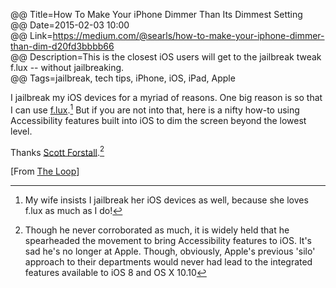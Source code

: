 @@ Title=How To Make Your iPhone Dimmer Than Its Dimmest Setting  
@@ Date=2015-02-03 10:00  
@@ Link=https://medium.com/@searls/how-to-make-your-iphone-dimmer-than-dim-d20fd3bbbb66  
@@ Description=This is the closest iOS users will get to the jailbreak tweak f.lux -- without jailbreaking.  
@@ Tags=jailbreak, tech tips, iPhone, iOS, iPad, Apple    

I jailbreak my iOS devices for a myriad of reasons. One big reason is so that I can use [f.lux](https://justgetflux.com/).[^f] But if you are not into that, here is a nifty how-to using Accessibility features built into iOS to dim the screen beyond the lowest level.

Thanks [Scott Forstall](https://en.wikipedia.org/wiki/Scott_Forstall).[^sf]

[From [The Loop](http://www.loopinsight.com/2015/02/03/how-to-make-your-iphone-dimmer-than-its-dimmest-setting/)]

[^f]: My wife insists I jailbreak her iOS devices as well, because she loves f.lux as much as I do! 
[^sf]: Though he never corroborated as much, it is widely held that he spearheaded the movement to bring Accessibility features to iOS. It's sad he's no longer at Apple. Though, obviously, Apple's previous 'silo' approach to their departments would never had lead to the integrated features available to iOS 8 and OS X 10.10
